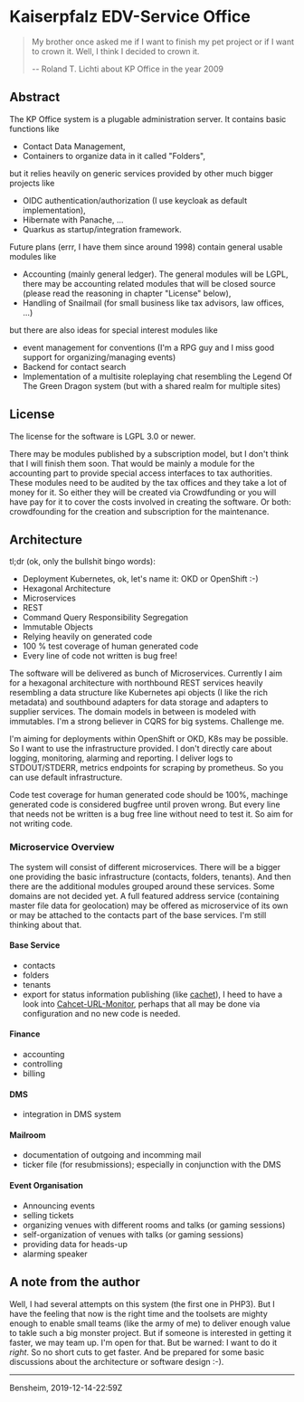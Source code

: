 # Kaiserpfalz EDV-Service Office

> My brother once asked me if I want to finish my pet project or if I want to crown it. Well, I think I decided to 
> crown it.
>
> -- Roland T. Lichti about KP Office in the year 2009

## Abstract
The KP Office system is a plugable administration server. It contains basic functions like 

- Contact Data Management,
- Containers to organize data in it called "Folders",

but it relies heavily on generic services provided by other much bigger projects like

- OIDC authentication/authorization (I use keycloak as default implementation),
- Hibernate with Panache, ...
- Quarkus as startup/integration framework.

Future plans (errr, I have them since around 1998) contain general usable modules like

- Accounting (mainly general ledger). The general modules will be LGPL, there may be accounting related modules that
  will be closed source (please read the reasoning in chapter "License" below),
- Handling of Snailmail (for small business like tax advisors, law offices, ...)

but there are also ideas for special interest modules like

- event management for conventions (I'm a RPG guy and I miss good support for organizing/managing events)
- Backend for contact search
- Implementation of a multisite roleplaying chat resembling the Legend Of The Green Dragon system (but with a shared 
  realm for multiple sites)

## License
The license for the software is LGPL 3.0 or newer. 

There may be modules published by a subscription model, but I don't 
think that I will finish them soon. That would be mainly a module for the accounting part to provide special access 
interfaces to tax authorities. These modules need to be audited by the tax offices and they take a lot of money for it.
So either they will be created via Crowdfunding or you will have pay for it to cover the costs involved in creating the 
software. Or both: crowdfounding for the creation and subscription for the maintenance.

## Architecture

tl;dr (ok, only the bullshit bingo words):
- Deployment Kubernetes, ok, let's name it: OKD or OpenShift :-)
- Hexagonal Architecture
- Microservices
- REST
- Command Query Responsibility Segregation
- Immutable Objects
- Relying heavily on generated code
- 100 % test coverage of human generated code
- Every line of code not written is bug free!

The software will be delivered as bunch of Microservices. Currently I aim for a hexagonal architecture with northbound 
REST services heavily resembling a data structure like Kubernetes api objects (I like the rich metadata) and southbound
adapters for data storage and adapters to supplier services. The domain models in between is modeled with immutables.
I'm a strong believer in CQRS for big systems. Challenge me.

I'm aiming for deployments within OpenShift or OKD, K8s may be possible. So I want to use the infrastructure provided.
I don't directly care about logging, monitoring, alarming and reporting. I deliver logs to STDOUT/STDERR, metrics
endpoints for scraping by prometheus. So you can use default infrastructure.

Code test coverage for human generated code should be 100%, machinge generated code is considered bugfree until proven 
wrong. But every line that needs not be written is a bug free line without need to test it. So aim for not writing code.

### Microservice Overview
The system will consist of different microservices. There will be a bigger one providing the basic infrastructure 
(contacts, folders, tenants). And then there are the additional modules grouped around these services. Some domains are
not decided yet. A full featured address service (containing master file data for geolocation) may be offered as 
microservice of its own or may be attached to the contacts part of the base services. I'm still thinking about that.

#### Base Service
- contacts
- folders
- tenants
- export for status information publishing (like [cachet](https://cachethq.io)), I heed to have a look into
  [Cahcet-URL-Monitor](https://github.com/mtakaki/cachet-url-monitor/), perhaps that all may be done via configuration
  and no new code is needed.

#### Finance
- accounting
- controlling
- billing

#### DMS
- integration in DMS system

#### Mailroom
- documentation of outgoing and incomming mail
- ticker file (for resubmissions); especially in conjunction with the DMS

#### Event Organisation
- Announcing events
- selling tickets
- organizing venues with different rooms and talks (or gaming sessions)
- self-organization of venues with talks (or gaming sessions)
- providing data for heads-up
- alarming speaker

## A note from the author
Well, I had several attempts on this system (the first one in PHP3). But I have the feeling that now is the right time
and the toolsets are mighty enough to enable small teams (like the army of me) to deliver enough value to takle such a
big monster project. But if someone is interested in getting it faster, we may team up. I'm open for that. But be 
warned: I want to do it _right_. So no short cuts to get faster. And be prepared for some basic discussions about the
architecture or software design :-).

---
Bensheim, 2019-12-14-22:59Z